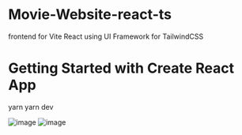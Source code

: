 # Movie-Website-react-ts
frontend for Vite React using UI Framework for TailwindCSS 

# Getting Started with Create React App
 yarn 
 yarn dev

![image](https://github.com/HakimIno/Movie-Website-react-ts/assets/78003589/e022c53c-bdd6-43d8-be8a-9b6f83c76dfb)
![image](https://github.com/HakimIno/Movie-Website-react-ts/assets/78003589/c139e2d1-9a7f-403f-bcf3-27d0cb1e0bc8)

